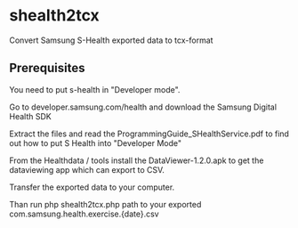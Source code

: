 # shealth2tcx
Convert Samsung S-Health exported data to tcx-format

## Prerequisites
You need to put s-health in "Developer mode".

Go to developer.samsung.com/health and download the Samsung Digital Health SDK

Extract the files and read the ProgrammingGuide_SHealthService.pdf to find out how to put S Health into "Developer Mode"

From the Healthdata / tools install the DataViewer-1.2.0.apk to get the dataviewing app which can export to CSV.

Transfer the exported data to your computer.

Than run php shealth2tcx.php path to your exported com.samsung.health.exercise.{date}.csv
